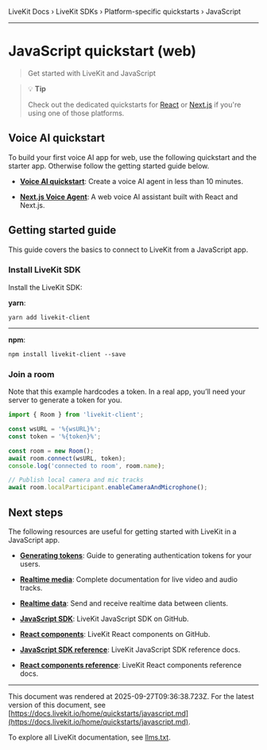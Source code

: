 LiveKit Docs › LiveKit SDKs › Platform-specific quickstarts › JavaScript

---

# JavaScript quickstart (web)

> Get started with LiveKit and JavaScript

> 💡 **Tip**
> 
> Check out the dedicated quickstarts for [React](https://docs.livekit.io/home/quickstarts/react.md) or [Next.js](https://docs.livekit.io/home/quickstarts/nextjs.md) if you're using one of those platforms.

## Voice AI quickstart

To build your first voice AI app for web, use the following quickstart and the starter app. Otherwise follow the getting started guide below.

- **[Voice AI quickstart](https://docs.livekit.io/agents/start/voice-ai.md)**: Create a voice AI agent in less than 10 minutes.

- **[Next.js Voice Agent](https://github.com/livekit-examples/agent-starter-react)**: A web voice AI assistant built with React and Next.js.

## Getting started guide

This guide covers the basics to connect to LiveKit from a JavaScript app.

### Install LiveKit SDK

Install the LiveKit SDK:

**yarn**:

```shell
yarn add livekit-client

```

---

**npm**:

```shell
npm install livekit-client --save

```

### Join a room

Note that this example hardcodes a token. In a real app, you’ll need your server to generate a token for you.

```js
import { Room } from 'livekit-client';

const wsURL = '%{wsURL}%';
const token = '%{token}%';

const room = new Room();
await room.connect(wsURL, token);
console.log('connected to room', room.name);

// Publish local camera and mic tracks
await room.localParticipant.enableCameraAndMicrophone();

```

## Next steps

The following resources are useful for getting started with LiveKit in a JavaScript app.

- **[Generating tokens](https://docs.livekit.io/home/server/generating-tokens.md)**: Guide to generating authentication tokens for your users.

- **[Realtime media](https://docs.livekit.io/home/client/tracks.md)**: Complete documentation for live video and audio tracks.

- **[Realtime data](https://docs.livekit.io/home/client/data.md)**: Send and receive realtime data between clients.

- **[JavaScript SDK](https://github.com/livekit/client-sdk-js)**: LiveKit JavaScript SDK on GitHub.

- **[React components](https://github.com/livekit/components-js)**: LiveKit React components on GitHub.

- **[JavaScript SDK reference](https://docs.livekit.io/reference/client-sdk-js.md)**: LiveKit JavaScript SDK reference docs.

- **[React components reference](https://docs.livekit.io/reference/components/react.md)**: LiveKit React components reference docs.

---

This document was rendered at 2025-09-27T09:36:38.723Z.
For the latest version of this document, see [https://docs.livekit.io/home/quickstarts/javascript.md](https://docs.livekit.io/home/quickstarts/javascript.md).

To explore all LiveKit documentation, see [llms.txt](https://docs.livekit.io/llms.txt).